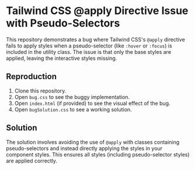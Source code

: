 # Tailwind CSS @apply Directive Issue with Pseudo-Selectors

This repository demonstrates a bug where Tailwind CSS's `@apply` directive fails to apply styles when a pseudo-selector (like `:hover` or `:focus`) is included in the utility class.  The issue is that only the base styles are applied, leaving the interactive styles missing.

## Reproduction

1. Clone this repository.
2. Open `bug.css` to see the buggy implementation.
3. Open `index.html` (if provided) to see the visual effect of the bug.
4. Open `bugSolution.css` to see a working solution.

## Solution

The solution involves avoiding the use of `@apply` with classes containing pseudo-selectors and instead directly applying the styles in your component styles.  This ensures all styles (including pseudo-selector styles) are applied correctly.